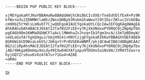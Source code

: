 ```
-----BEGIN PGP PUBLIC KEY BLOCK-----

xjMEYgokaRYJKwYBBAHaRw8BAQdAWjhCNiBbCIcOXErTneEdVDlfExR+Pz9R
kfWx+w3s2IDNMWtlaW5zZWxsQHByb3Rvbm1haWwuY29tIDxrZWluc2VsbEBw
cm90b25tYWlsLmNvbT7CjwQQFgoAIAUCYgokaQYLCQcIAwIEFQgKAgQWAgEA
AhkBAhsDAh4BACEJEEAtI2TafKU2FiEE+y7KjXkUNdxoPYDRQC0jZNp8pTbG
pgEA6b90m1KWMaDQUWCFlaAcLlMWmhaZvJnvq+Ib1Fgm3ncA/i5mTpBDmyW/
veULeGufAr5gkQ4guJ/GmjH9S41+KNYCzjgEYgokaRIKKwYBBAGXVQEFAQEH
QGK6WibCD9WiaLeb5S/JbKqvYrP+8VGEKoWNMf/pkjQCAwEIB8J4BBgWCAAJ
BQJiCiRpAhsMACEJEEAtI2TafKU2FiEE+y7KjXkUNdxoPYDRQC0jZNp8pTbx
jAD/XWkgaKDmUqu9xLdy49IXwO4GYAfyapu9TDGHx5a1Nv0A/1VRAY5Iwvra
hyjUQ7Zrs6uxKvOz47A7u+71Gu4+AZAE
=aRAo
-----END PGP PUBLIC KEY BLOCK-----
```
  
[<img src="https://img.shields.io/badge/Stack%20Overflow-282C34?logo=stackoverflow&logoColor=FE7A16" alt="Stack Overflow logo" title="Stack Overflow" height="15" />]([https://stackoverflow.com/users/10927329/valentin-briand](https://stackoverflow.com/users/10339199/keinsell))
